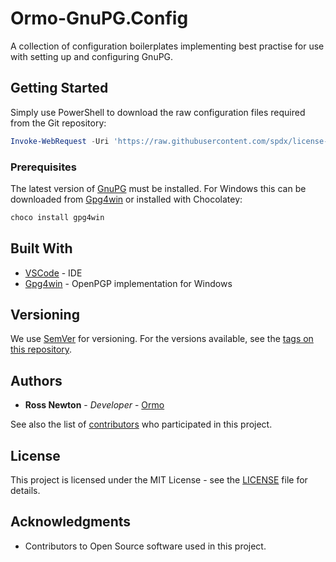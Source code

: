 # Ormo-GnuPG.Config

A collection of configuration boilerplates implementing best practise for use with setting up and configuring GnuPG.

## Getting Started

Simply use PowerShell to download the raw configuration files required from the Git repository:

```PowerShell
Invoke-WebRequest -Uri 'https://raw.githubusercontent.com/spdx/license-list-data/master/text/MIT.txt' -UseBasicParsing -OutFile '.gpgconf'
```

### Prerequisites

The latest version of [GnuPG](https://www.gnupg.org/) must be installed. For Windows this can be downloaded from [Gpg4win](https://gpg4win.org/download.html) or installed with Chocolatey:

```PowerShell
choco install gpg4win
```

## Built With

* [VSCode](https://code.visualstudio.com/) - IDE
* [Gpg4win](https://www.gpg4win.org/) - OpenPGP implementation for Windows

## Versioning

We use [SemVer](http://semver.org/) for versioning. For the versions available, see the [tags on this repository](https://github.com/your/project/tags).

## Authors

* **Ross Newton** - *Developer* - [Ormo](https://github.com/ross-at-ormo)

See also the list of [contributors](https://github.com/your/project/contributors) who participated in this project.

## License

This project is licensed under the MIT License - see the [LICENSE](LICENSE) file for details.

## Acknowledgments

* Contributors to Open Source software used in this project.